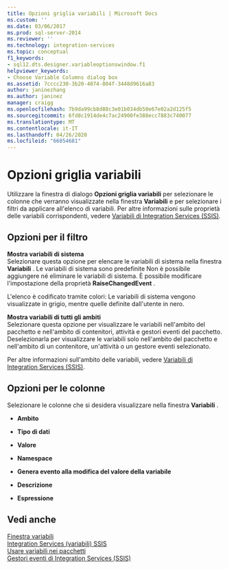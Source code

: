 ```yaml
---
title: Opzioni griglia variabili | Microsoft Docs
ms.custom: ''
ms.date: 03/06/2017
ms.prod: sql-server-2014
ms.reviewer: ''
ms.technology: integration-services
ms.topic: conceptual
f1_keywords:
- sql12.dts.designer.variableoptionswindow.f1
helpviewer_keywords:
- Choose Variable Columns dialog box
ms.assetid: 7cccc230-3b20-4074-804f-3448d9616a83
author: janinezhang
ms.author: janinez
manager: craigg
ms.openlocfilehash: 7b9da99cb8d88c3e01b034db50e67e02a2d125f5
ms.sourcegitcommit: 6fd8c1914de4c7ac24900fe388ecc7883c740077
ms.translationtype: MT
ms.contentlocale: it-IT
ms.lasthandoff: 04/26/2020
ms.locfileid: "66054681"
---
```

# <a name="variable-grid-options"></a>Opzioni griglia variabili
  Utilizzare la finestra di dialogo **Opzioni griglia variabili** per selezionare le colonne che verranno visualizzate nella finestra **Variabili** e per selezionare i filtri da applicare all'elenco di variabili. Per altre informazioni sulle proprietà delle variabili corrispondenti, vedere [Variabili di Integration Services &#40;SSIS&#41;](integration-services-ssis-variables.md).  
  
## <a name="options-for-filter"></a>Opzioni per il filtro  
 **Mostra variabili di sistema**  
 Selezionare questa opzione per elencare le variabili di sistema nella finestra **Variabili** . Le variabili di sistema sono predefinite Non è possibile aggiungere né eliminare le variabili di sistema. È possibile modificare l'impostazione della proprietà **RaiseChangedEvent** .  
  
 L'elenco è codificato tramite colori: Le variabili di sistema vengono visualizzate in grigio, mentre quelle definite dall'utente in nero.  
  
 **Mostra variabili di tutti gli ambiti**  
 Selezionare questa opzione per visualizzare le variabili nell'ambito del pacchetto e nell'ambito di contenitori, attività e gestori eventi del pacchetto. Deselezionarla per visualizzare le variabili solo nell'ambito del pacchetto e nell'ambito di un contenitore, un'attività o un gestore eventi selezionato.  
  
 Per altre informazioni sull'ambito delle variabili, vedere [Variabili di Integration Services &#40;SSIS&#41;](integration-services-ssis-variables.md).  
  
## <a name="options-for-columns"></a>Opzioni per le colonne  
 Selezionare le colonne che si desidera visualizzare nella finestra **Variabili** .  
  
-   **Ambito**  
  
-   **Tipo di dati**  
  
-   **Valore**  
  
-   **Namespace**  
  
-   **Genera evento alla modifica del valore della variabile**  
  
-   **Descrizione**  
  
-   **Espressione**  
  
## <a name="see-also"></a>Vedi anche  
 [Finestra variabili](../../2014/integration-services/variables-window.md)   
 [Integration Services &#40;variabili&#41; SSIS](integration-services-ssis-variables.md)   
 [Usare variabili nei pacchetti](../../2014/integration-services/use-variables-in-packages.md)   
 [Gestori eventi di Integration Services &#40;SSIS&#41;](integration-services-ssis-event-handlers.md)  
  
  

